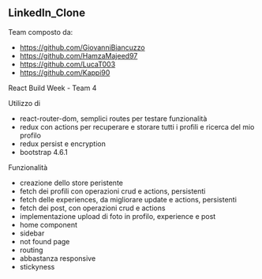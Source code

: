 ## LinkedIn_Clone

Team composto da:

-   https://github.com/GiovanniBiancuzzo
-   https://github.com/HamzaMajeed97
-   https://github.com/LucaT003
-   https://github.com/Kappi90

React Build Week - Team 4

Utilizzo di

-   react-router-dom, semplici routes per testare funzionalità
-   redux con actions per recuperare e storare tutti i profili e ricerca del mio profilo
-   redux persist e encryption
-   bootstrap 4.6.1

Funzionalità

-   creazione dello store peristente
-   fetch dei profili con operazioni crud e actions, persistenti
-   fetch delle experiences, da migliorare update e actions, persistenti
-   fetch dei post, con operazioni crud e actions
-   implementazione upload di foto in profilo, experience e post
-   home component
-   sidebar
-   not found page
-   routing
-   abbastanza responsive
-   stickyness
